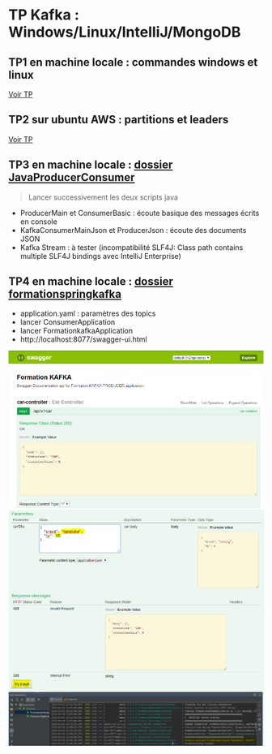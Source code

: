 # TP Kafka : Windows/Linux/IntelliJ/MongoDB

## TP1 en machine locale : commandes windows et linux

[Voir TP](https://github.com/ctith/Kafka/blob/master/TP_machine_locale.md)

## TP2 sur ubuntu AWS : partitions et leaders

[Voir TP](https://github.com/ctith/Kafka/blob/master/TP_ubuntu_AWS.md)

## TP3 en machine locale : [dossier JavaProducerConsumer](https://github.com/ctith/Kafka/tree/master/JavaProducerConsumer)

> Lancer successivement les deux scripts java 
  - ProducerMain et ConsumerBasic : écoute basique des messages écrits en console
  - KafkaConsumerMainJson et ProducerJson : écoute des documents JSON
  - Kafka Stream : à tester (incompatibilité SLF4J: Class path contains multiple SLF4J bindings avec IntelliJ Enterprise) 
  
## TP4 en machine locale : [dossier formationspringkafka](https://github.com/ctith/Kafka/tree/master/formationspringkafka)
  - application.yaml : paramètres des topics
  - lancer ConsumerApplication
  - lancer FormationkafkaApplication
  - http://localhost:8077/swagger-ui.html
  
![](https://github.com/ctith/Kafka/blob/master/kafka%2001.PNG?raw=true)
![](https://github.com/ctith/Kafka/blob/master/kafka%2002.PNG?raw=true)
![](https://github.com/ctith/Kafka/blob/master/kafka%2003.PNG?raw=true)
  
  
